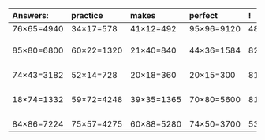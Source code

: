 | Answers: | practice | makes | perfect | ! |
| :--- | :--- | :--- | :--- | :--- |
| 76×65=4940 | 34×17=578 | 41×12=492 | 95×96=9120 | 48×40=1920 | 
|   |   |   |   |   | 
|   |   |   |   |   | 
|   |   |   |   |   | 
| 85×80=6800 | 60×22=1320 | 21×40=840 | 44×36=1584 | 82×80=6560 | 
|   |   |   |   |   | 
|   |   |   |   |   | 
|   |   |   |   |   | 
|   |   |   |   |   | 
| 74×43=3182 | 52×14=728 | 20×18=360 | 20×15=300 | 81×87=7047 | 
|   |   |   |   |   | 
|   |   |   |   |   | 
|   |   |   |   |   | 
|   |   |   |   |   | 
| 18×74=1332 | 59×72=4248 | 39×35=1365 | 70×80=5600 | 81×28=2268 | 
|   |   |   |   |   | 
|   |   |   |   |   | 
|   |   |   |   |   | 
|   |   |   |   |   | 
| 84×86=7224 | 75×57=4275 | 60×88=5280 | 74×50=3700 | 53×68=3604 | 
